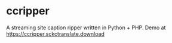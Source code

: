 # ccripper
A streaming site caption ripper written in Python + PHP. Demo at https://ccripper.sckctranslate.download
